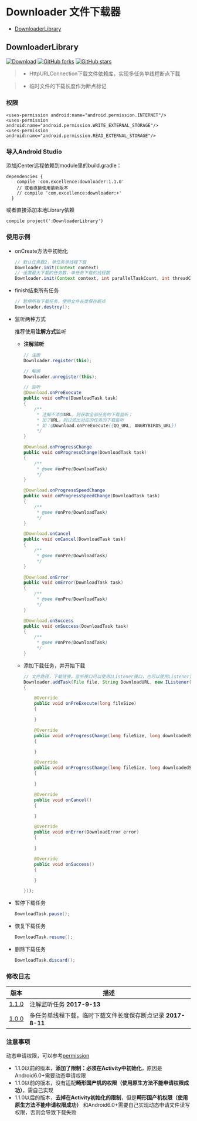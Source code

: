 # Downloader 文件下载器

* [DownloaderLibrary](#DownloaderLibrary)

DownloaderLibrary<a name="DownloaderLibrary">
----------------------------
[![Download][icon_download]][download]
[![GitHub forks][icon_forks]][forks]
[![GitHub stars][icon_stars]][stars]

> - HttpURLConnection下载文件依赖库，实现多任务单线程断点下载

> - 临时文件的下载长度作为断点标记

### 权限

```
<uses-permission android:name="android.permission.INTERNET"/>
<uses-permission android:name="android.permission.WRITE_EXTERNAL_STORAGE"/>
<uses-permission android:name="android.permission.READ_EXTERNAL_STORAGE"/>
```

### 导入Android Studio

添加jCenter远程依赖到module里的build.gradle：
```
dependencies {
    compile 'com.excellence:downloader:1.1.0'
    // 或者直接使用最新版本
    // compile 'com.excellence:downloader:+'
  }
```
或者直接添加本地Library依赖
```
compile project(':DownloaderLibrary')
```


### 使用示例

* onCreate方法中初始化
    ```java
    // 默认任务数2，单任务单线程下载
    Downloader.init(Context context)
    // 设置最大下载的任务数，单任务下载的线程数
    Downloader.init(Context context, int parallelTaskCount, int threadCount)
    ```

* finish结束所有任务
    ```java
    // 暂停所有下载任务，使用文件长度保存断点
    Downloader.destroy();
    ```

* 监听两种方式

    推荐使用**注解方式**监听
    * **注解监听**
        ```java
        // 注册
        Downloader.register(this);

        // 解绑
        Downloader.unregister(this);

        // 监听
        @Download.onPreExecute
        public void onPre(DownloadTask task)
        {
            /**
             * 注解不添加URL，则获取全部任务的下载监听；
             * 加了URL，则过滤出对应的任务的下载监听
             * 如：@Download.onPreExecute({QQ_URL, ANGRYBIRDS_URL})
             */
        }

        @Download.onProgressChange
        public void onProgressChange(DownloadTask task)
        {
            /**
             * @see #onPre(DownloadTask)
             */
        }

        @Download.onProgressSpeedChange
        public void onProgressSpeedChange(DownloadTask task)
        {
            /**
             * @see #onPre(DownloadTask)
             */
        }

        @Download.onCancel
        public void onCancel(DownloadTask task)
        {
            /**
             * @see #onPre(DownloadTask)
             */
        }

        @Download.onError
        public void onError(DownloadTask task)
        {
            /**
             * @see #onPre(DownloadTask)
             */
        }

        @Download.onSuccess
        public void onSuccess(DownloadTask task)
        {
            /**
             * @see #onPre(DownloadTask)
             */
        }
        ```

    * 添加下载任务，并开始下载
        ```java
        // 文件路径，下载链接，监听接口可以使用IListener接口，也可以使用Listener监听部分回调
        Downloader.addTask(File file, String DownloadURL, new IListener()
        {

            @Override
            public void onPreExecute(long fileSize)
            {

            }

            @Override
            public void onProgressChange(long fileSize, long downloadedSize)
            {

            }

            @Override
            public void onProgressChange(long fileSize, long downloadedSize, long speed)
            {

            }

            @Override
            public void onCancel()
            {

            }

            @Override
            public void onError(DownloadError error)
            {

            }

            @Override
            public void onSuccess()
            {

            }

        }));
        ```

* 暂停下载任务
    ```java
    DownloadTask.pause();
    ```

* 恢复下载任务
    ```java
    DownloadTask.resume();
    ```

* 删除下载任务
    ```java
    DownloadTask.discard();
    ```

### 修改日志

|         版本         |         描述         |
| ------------------- | ------------------- |
| [1.1.0][DownloadLibrary1.1.0] | 注解监听任务 **2017-9-13** |
| [1.0.0][DownloadLibrary1.0.0] | 多任务单线程下载，临时下载文件长度保存断点记录  **2017-8-11** |

### 注意事项

动态申请权限，可以参考[permission][permission]

* 1.1.0以前的版本，**添加了限制：必须在Activity中初始化**，原因是Android6.0+需要动态申请权限
* 1.1.0以前的版本，没有适配**畸形国产机的权限（使用原生方法不能申请权限成功）**，需自己实现
* 1.1.0以后的版本，**去掉在Activity初始化的限制**，但是**畸形国产机权限（使用原生方法不能申请权限成功）** 和Android6.0+需要自己实现动态申请文件读写权限，否则会导致下载失败


<!-- 网站链接 -->

[download]:https://bintray.com/veizhang/maven/downloader/_latestVersion "Latest version"
[forks]:https://github.com/VeiZhang/Downloader/network/members
[stars]:https://github.com/VeiZhang/Downloader/stargazers
[permission]:https://github.com/VeiZhang/Permission

<!-- 图片链接 -->

[icon_download]:https://api.bintray.com/packages/veizhang/maven/downloader/images/download.svg
[icon_forks]:https://img.shields.io/github/forks/VeiZhang/Downloader.svg?style=social
[icon_stars]:https://img.shields.io/github/stars/VeiZhang/Downloader.svg?style=social

<!-- 版本 -->

[DownloadLibrary1.1.0]:https://bintray.com/veizhang/maven/downloader/1.1.0
[DownloadLibrary1.0.0]:https://bintray.com/veizhang/maven/downloader/1.0.0
